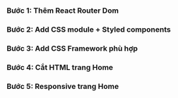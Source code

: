 ### Bước 1: Thêm React Router Dom
### Bước 2: Add CSS module + Styled components
### Bước 3: Add CSS Framework phù hợp
### Bước 4: Cắt HTML trang Home
### Bước 5: Responsive trang Home